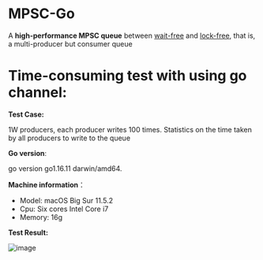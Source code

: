 # MPSC-Go

A **high-performance MPSC queue** between [wait-free](https://en.wikipedia.org/wiki/Non-blocking_algorithm) and [lock-free](https://en.wikipedia.org/wiki/Non-blocking_algorithm), that is, a multi-producer but consumer queue

# Time-consuming test with using go channel:

**Test Case:** 

  1W producers, each producer writes 100 times. Statistics on the time taken by all producers to write to the queue
  
**Go version**: 
  
  go version go1.16.11 darwin/amd64.    
   
**Machine information**：   
  * Model: macOS Big Sur 11.5.2       
  * Cpu: Six cores Intel Core i7   
  * Memory: 16g
        
**Test Result:**
  

   
  ![image](https://user-images.githubusercontent.com/17305630/159618064-3e4fcd10-3440-494b-bc07-54a5777fe73a.png)
